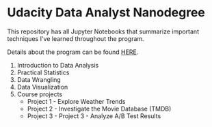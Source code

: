 # Udacity Data Analyst Nanodegree

This repository has all Jupyter Notebooks that summarize important techniques I've learned throughout the program.

Details about the program can be found [HERE](https://www.udacity.com/course/data-analyst-nanodegree--nd002).

1. Introduction to Data Analysis
2. Practical Statistics
3. Data Wrangling
4. Data Visualization
5. Course projects
   * Project 1 - Explore Weather Trends
   * Project 2 - Investigate the Movie Database (TMDB)
   * Project 3 - Project 3 - Analyze A/B Test Results
